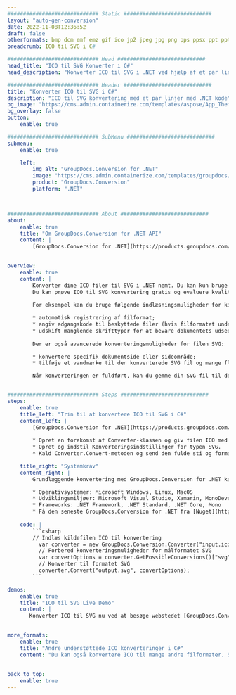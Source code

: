 ```yaml
---
############################# Static ############################
layout: "auto-gen-conversion"
date: 2022-11-08T12:36:52
draft: false
otherformats: bmp dcm emf emz gif ico jp2 jpeg jpg png pps ppsx ppt pptx psb psd svg svgz tga tif tiff webp wmf wmz
breadcrumb: ICO til SVG i C#

############################# Head ############################
head_title: "ICO til SVG Konverter i C#"
head_description: "Konverter ICO til SVG i .NET ved hjælp af et par linjer kode. Brug GroupDocs Document Conversion API til at konvertere over 160 filformater."

############################# Header ############################
title: "Konverter ICO til SVG i C#"
description: "ICO til SVG konvertering med et par linjer med .NET kode"
bg_image: "https://cms.admin.containerize.com/templates/aspose/App_Themes/V3/images/bg/header1.png"
bg_overlay: false
button:
    enable: true

############################# SubMenu ############################
submenu:
    enable: true

    left:
        img_alt: "GroupDocs.Conversion for .NET"
        image: "https://cms.admin.containerize.com/templates/groupdocs/images/product-logos/90x90-noborder/groupdocs-conversion-net.png"
        product: "GroupDocs.Conversion"
        platform: ".NET"



############################# About ############################
about:
    enable: true
    title: "Om GroupDocs.Conversion for .NET API"
    content: |
        [GroupDocs.Conversion for .NET](https://products.groupdocs.com/conversion/net/) kan bruges til at konvertere Microsoft Word, Excel, PowerPoint, PDF, Visio og andre formater. GroupDocs.Conversion er en selvstændig API, der er velegnet til back-end og interne systemer, hvor høj ydeevne er påkrævet. Det afhænger ikke af nogen software som Microsoft eller Open Office.
    

overview:
    enable: true
    content: |
        Konverter dine ICO filer til SVG i .NET nemt. Du kan kun bruge et par C# kodelinjer i enhver platform efter eget valg, såsom - Windows, Linux, macOS.
        Du kan prøve ICO til SVG konvertering gratis og evaluere kvaliteten af ​​konverteringsresultaterne. Sammen med simple filkonverteringsscenarier kan du prøve mere avancerede muligheder for at indlæse kilden ICO fil og for at gemme output SVG resultat. 
        
        For eksempel kan du bruge følgende indlæsningsmuligheder for kilden ICO:

        * automatisk registrering af filformat;
        * angiv adgangskode til beskyttede filer (hvis filformatet understøtter det);
        * udskift manglende skrifttyper for at bevare dokumentets udseende.
        
        Der er også avancerede konverteringsmuligheder for filen SVG:

        * konvertere specifik dokumentside eller sideområde;
        * tilføje et vandmærke til den konverterede SVG fil og mange flere.

        Når konverteringen er fuldført, kan du gemme din SVG-fil til den lokale filsti eller ethvert tredjepartslager som FTP, Amazon S3, Google Drive, Dropbox osv. Bemærk venligst - for at konvertere ICO til {{ TO}} er der ikke behov for yderligere software installeret - som MS Office, Open Office, Adobe Acrobat Reader osv.


############################# Steps ############################
steps:
    enable: true
    title_left: "Trin til at konvertere ICO til SVG i C#"
    content_left: |
        [GroupDocs.Conversion for .NET](https://products.groupdocs.com/conversion/net/) gør det nemt for udviklere at konvertere en ICO fil til SVG med et par linjer kode.
        
        * Opret en forekomst af Converter-klassen og giv filen ICO med den fulde sti
        * Opret og indstil Konverteringsindstillinger for typen SVG.
        * Kald Converter.Convert-metoden og send den fulde sti og format (SVG) som en parameter

    title_right: "Systemkrav"
    content_right: |
        Grundlæggende konvertering med GroupDocs.Conversion for .NET kan udføres med nogle få enkle trin. Vores API'er understøttes på alle større platforme og operativsystemer. Før du udfører koden nedenfor, skal du sørge for, at du har følgende forudsætninger installeret på dit system.

        * Operativsystemer: Microsoft Windows, Linux, MacOS
        * Udviklingsmiljøer: Microsoft Visual Studio, Xamarin, MonoDevelop
        * Frameworks: .NET Framework, .NET Standard, .NET Core, Mono
        * Få den seneste GroupDocs.Conversion for .NET fra [Nuget](https://www.nuget.org/packages/groupdocs.conversion)
         
    code: |
        ```csharp    
        // Indlæs kildefilen ICO til konvertering
          var converter = new GroupDocs.Conversion.Converter("input.ico");
          // Forbered konverteringsmuligheder for målformatet SVG
          var convertOptions = converter.GetPossibleConversions()["svg"].ConvertOptions;
          // Konverter til formatet SVG
          converter.Convert("output.svg", convertOptions);
        ```

demos:
    enable: true
    title: "ICO til SVG Live Demo"
    content: |
       Konverter ICO til SVG nu ved at besøge webstedet [GroupDocs.Conversion App](https://products.groupdocs.app/conversion/family). Online demo har følgende fordele
          

more_formats:
    enable: true
    title: "Andre understøttede ICO konverteringer i C#"
    content: "Du kan også konvertere ICO til mange andre filformater. Se venligst listen nedenfor."
       
       
back_to_top:
    enable: true
---
```

